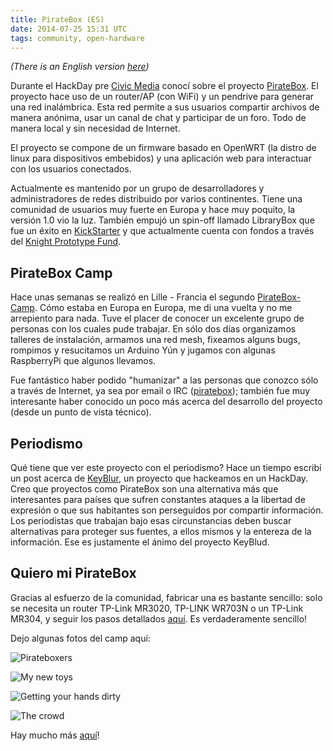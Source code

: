 ```yaml
---
title: PirateBox (ES)
date: 2014-07-25 15:31 UTC
tags: community, open-hardware
---
```


*(There is an English version [here](/post/piratebox-es.html))*

Durante el HackDay pre [Civic Media](http://civic.mit.edu/) conocí sobre el proyecto [PirateBox](http://piratebox.cc/). El proyecto hace uso de un router/AP (con WiFi) y un pendrive para generar una red inalámbrica. Esta red permite a sus usuarios compartir archivos de manera anónima, usar un canal de chat y participar de un foro. Todo de manera local y sin necesidad de Internet.

El proyecto se compone de un firmware basado en OpenWRT (la distro de linux para dispositivos embebidos) y una aplicación web para interactuar con los usuarios conectados.

Actualmente es mantenido por un grupo de desarrolladores y administradores de redes distribuido por varios continentes. Tiene una comunidad de usuarios muy fuerte en Europa y hace muy poquito, la versión 1.0 vio la luz. También empujó un spin-off llamado LibraryBox que fue un éxito en [KickStarter](https://www.kickstarter.com/projects/griffey/librarybox-20) y que actualmente cuenta con fondos a través del [Knight Prototype Fund](http://www.knightfoundation.org/blogs/knightblog/2014/4/22/17-projects-receive-funding-through-knight-prototype-fund/).

## PirateBox Camp

Hace unas semanas se realizó en Lille - Francia el segundo [PirateBox-Camp](http://piratebox.cc/camp:start). Cómo estaba en Europa en Europa, me di una vuelta y no me arrepiento para nada. Tuve el placer de conocer un excelente grupo de personas con los cuales pude trabajar. En sólo dos días organizamos talleres de instalación, armamos una red mesh, fixeamos alguns bugs, rompimos y resucitamos un Arduino Yún y jugamos con algunas RaspberryPi que algunos llevamos.

Fue fantástico haber podido "humanizar" a las personas que conozco sólo a través de Internet, ya sea por email o IRC ([piratebox](http://piratebox.cc/irc)); también fue muy interesante haber conocido un poco más acerca del desarrollo del proyecto (desde un punto de vista técnico).

## Periodismo
Qué tiene que ver este proyecto con el periodismo? Hace un tiempo escribí un post acerca de [KeyBlur](http://codingnews.info/post/hack-day-at-the-mit.html), un proyecto que hackeamos en un HackDay. Creo que proyectos como PirateBox son una alternativa más que interesantes para países que sufren constantes ataques a la libertad de expresión o que sus habitantes son perseguidos por compartir información. Los periodistas que trabajan bajo esas circunstancias deben buscar alternativas para proteger sus fuentes, a ellos mismos y la entereza de la información. Ese es justamente el ánimo del proyecto KeyBlud.

## Quiero mi PirateBox
Gracias al esfuerzo de la comunidad, fabricar una es bastante sencillo: solo se necesita un router TP-Link MR3020, TP-LINK WR703N o un TP-Link MR304, y seguir los pasos detallados [aquí](http://piratebox.cc/openwrt:diy). Es verdaderamente sencillo!

Dejo algunas fotos del camp aquí:

![Pirateboxers](/images/piratebox-crowd.jpg)

![My new toys](/images/pirateboxes.jpg)

![Getting your hands dirty](/images/fixing-piratebox.jpg)

![The crowd](/images/more-crowd.jpg)

Hay mucho más [aquí](https://twitter.com/pirateboxcamp/)!